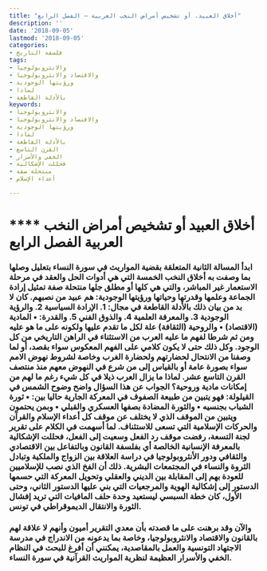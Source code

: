 ```yaml
---
title: "أخلاق العبيد، أو تشخيص أمراض النخب العربية – الفصل الرابع"
description: ''
date: '2018-09-05'
lastmod: '2018-09-05'
categories:
- فلسفة التاريخ
tags:
- والانثروبولوجيا
- والاقتصاد والانثروبولوجيا
- ورؤيتها الوجودية
- لماذا
- بالأدلة القاطعة
keywords:
- والانثروبولوجيا
- والاقتصاد والانثروبولوجيا
- ورؤيتها الوجودية
- لماذا
- بالأدلة القاطعة
- القرن التاسع
- الخفي والأسرار
- فحللت الإشكالية
- منتحلة صفة
- أعداء الإسلام

---
```

# **** **أخلاق العبيد أو تشخيص أمراض النخب العربية الفصل الرابع**

### ابدأ المسالة الثانية المتعلقة بقضية المواريث في سورة النساء بتعليل وصلها بما وصفت به أخلاق النخب الخمسة التي هي أدوات الحل والعقد في مرحلة الاستعمار غير المباشر، والتي هي كلها أو مطلق جلها منتحلة صفة تمثيل إرادة الجماعة وعلمها وقدرتها وحياتها ورؤيتها الوجودية: هم عبيد من نصبهم. كان لا بد من بيان ذلك بالأدلة القاطعة في مجال: 1. الإرادة السياسية 2. والرؤية الوجودية 3. والمعرفة العلمية 4. والذوق الفني 5. والقدرة: • المادية (الاقتصاد) • والروحية (الثقافة) علة لكل ما تقدم عليها ولكونه على ما هو عليه ومن ثم شرطا لفهم ما عليه العرب من الاستثناء في الراهن التاريخي من كل الوجود. وكل ذلك حتى لا يكون كلامي على الفهم المعكوس سواء بقصد، أو لما وصفنا من الانتحال لحضارتهم ولحضارة الغرب وخاصة لشروط نهوض الامم سواء بصورة عامة أو بالقياس إلى من شرع في النهوض معهم منذ منتصف القرن التاسع عشر. لماذا ما يزال العرب ذيلا في كل شيء رغم ما لهم من إمكانات مادية وروحية؟ الجواب عن هذا السؤال واضح وضوح الشمس في القيلولة: فهو يتبين من طبيعة الصفوف في المعركة الجارية حاليا بين: • ثورة الشباب بجنسيه • والثورة المضادة بصفها العسكري والقبلي • وبمن يحتمون ويتبين من الموقف الذي لا يختلف عن موقف كل أعداء الإسلام والقرآن والحركات الإسلامية التي تسعى للاستئناف. لما أسهمت في الكلام على تقرير لجنة التسعة، رفضت موقف رد الفعل وسعيت إلى الفعل، فحللت الإشكالية بالمعرفة الإنسانية الخالصة أي بفلسفة القانون وبالتفاعل بين الاقتصادي والثقافي ودور الأنثروبولوجيا في دراسة العلاقة بين الزواج والملكية وتبادل الثروة والنساء في المجتمعات البشرية. ذلك أن الفخ الذي نصب للإسلاميين للعودة بهم إلى المقابلة بين الديني والعقلي وتحويل المعركة التي حسمها الدستور إلى إشكالية الهوية والمرجعيات التي بني عليها الدستور الثاني، وحتى الأول، كان خطة السبسي ليستعيد وحدة حلف المافيات التي تريد إفشال الثورة والانتقال الديموقراطي في تونس.

### والآن وقد برهنت على ما قصدته بأن معدي التقرير أميون وأنهم لا علاقة لهم بالقانون والاقتصاد والانثروبولوجيا، وخاصة بما يدعونه من الاندراج في مدرسة الاجتهاد التونسية والعمل بالمقاصدية، يمكنني أن أفرغ للبحث في النظام الخفي والأسرار العظيمة لنظرية المواريث القرآنية في سورة النساء.

###